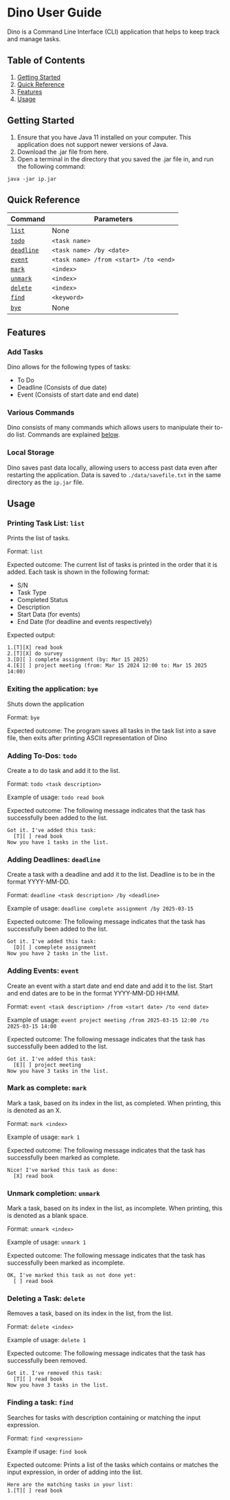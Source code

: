# Dino User Guide

Dino is a Command Line Interface (CLI) application that helps to keep track and manage tasks.

## Table of Contents
1. [Getting Started](#getting-started)
2. [Quick Reference](#quick-reference)
3. [Features](#features)
4. [Usage](#usage)

## Getting Started
1. Ensure that you have Java 11 installed on your computer. This application does not support newer versions of Java.
2. Download the .jar file from here.
3. Open a terminal in the directory that you saved the .jar file in, and run the following command:
```
java -jar ip.jar
```
## Quick Reference
|Command                                    |Parameters                             |
|-------------------------------------------|---------------------------------------|
|[`list`](#printing-task-list-list)         |None                                   |
|[`todo`](#adding-to-dos-todo)              |`<task name>`                          |
|[`deadline`](#adding-deadlines-deadline)   |`<task name> /by <date>`               |
|[`event`](#adding-events-event)            |`<task name> /from <start> /to <end>`  |
|[`mark`](#mark-as-complete-mark)           |`<index>`                              |
|[`unmark`](#unmark-completion-unmark)      |`<index>`                              |
|[`delete`](#deleting-a-task-delete)        |`<index>`                              |
|[`find`](#finding-a-task-find)             |`<keyword>`                            |
|[`bye`](#exiting-the-application-bye)      |None                                   |

## Features

### Add Tasks

Dino allows for the following types of tasks:
- To Do
- Deadline (Consists of due date)
- Event (Consists of start date and end date)

### Various Commands

Dino consists of many commands which allows users to manipulate their to-do list.
Commands are explained [below](#Usage).

### Local Storage

Dino saves past data locally, allowing users to access past data even after restarting the application.
Data is saved to `./data/savefile.txt` in the same directory as the `ip.jar` file.

## Usage

### Printing Task List: `list`

Prints the list of tasks.

Format: `list`

Expected outcome:
The current list of tasks is printed in the order that it is added.
Each task is shown in the following format:
- S/N
- Task Type
- Completed Status
- Description
- Start Data (for events)
- End Date (for deadline and events respectively)

Expected output:
```
1.[T][X] read book
2.[T][X] do survey
3.[D][ ] complete assignment (by: Mar 15 2025)
4.[E][ ] project meeting (from: Mar 15 2024 12:00 to: Mar 15 2025 14:00)
```

### Exiting the application: `bye`

Shuts down the application

Format: `bye`

Expected outcome:
The program saves all tasks in the task list into a save file, then exits after printing ASCII representation of Dino

### Adding To-Dos: `todo`

Create a to do task and add it to the list.

Format: `todo <task description>`

Example of usage: `todo read book`

Expected outcome:
The following message indicates that the task has successfully been added to the list.
```
Got it. I've added this task:
  [T][ ] read book
Now you have 1 tasks in the list.
```

### Adding Deadlines: `deadline`

Create a task with a deadline and add it to the list.
Deadline is to be in the format YYYY-MM-DD.

Format: `deadline <task description> /by <deadline>`

Example of usage: `deadline complete assignment /by 2025-03-15`

Expected outcome:
The following message indicates that the task has successfully been added to the list.
```
Got it. I've added this task:
  [D][ ] comeplete assignment
Now you have 2 tasks in the list.
```

### Adding Events: `event`

Create an event with a start date and end date and add it to the list.
Start and end dates are to be in the format YYYY-MM-DD HH:MM.

Format: `event <task description> /from <start date> /to <end date>`

Example of usage: `event project meeting /from 2025-03-15 12:00 /to 2025-03-15 14:00`

Expected outcome:
The following message indicates that the task has successfully been added to the list.
```
Got it. I've added this task:
  [E][ ] project meeting
Now you have 3 tasks in the list.
```

### Mark as complete: `mark`

Mark a task, based on its index in the list, as completed.
When printing, this is denoted as an X.

Format: `mark <index>`

Example of usage: `mark 1`

Expected outcome:
The following message indicates that the task has successfully been marked as complete.
```
Nice! I've marked this task as done:
  [X] read book
```

### Unmark completion: `unmark`

Mark a task, based on its index in the list, as incomplete.
When printing, this is denoted as a blank space.

Format: `unmark <index>`

Example of usage: `unmark 1`

Expected outcome:
The following message indicates that the task has successfully been marked as incomplete.
```
OK, I've marked this task as not done yet:
  [ ] read book
```

### Deleting a Task: `delete`

Removes a task, based on its index in the list, from the list.

Format: `delete <index>`

Example of usage: `delete 1`

Expected outcome:
The following message indicates that the task has successfully been removed.
```
Got it. I've removed this task:
  [T][ ] read book
Now you have 3 tasks in the list.
```

### Finding a task: `find`

Searches for tasks with description containing or matching the input expression.

Format: `find <expression>`

Example if usage: `find book`

Expected outcome:
Prints a list of the tasks which contains or matches the input expression, in order of adding into the list.
```
Here are the matching tasks in your list:
1.[T][ ] read book
```
